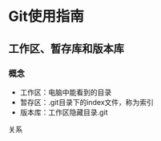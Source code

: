 # Git使用指南

## 工作区、暂存库和版本库

### 概念

* 工作区：电脑中能看到的目录
* 暂存区：.git目录下的index文件，称为索引
* 版本库：工作区隐藏目录.git

关系

